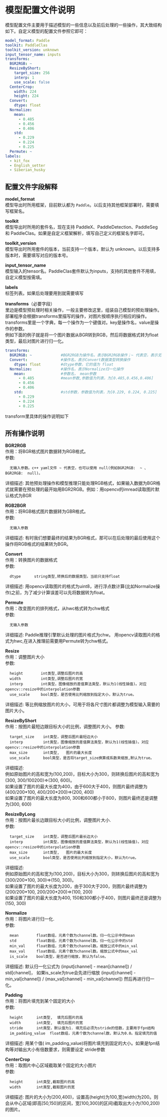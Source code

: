 # 模型配置文件说明

模型配置文件主要用于描述模型的一些信息以及前后处理的一些操作，其大致结构如下。自定义模型的配置文件参照它即可：

```yaml
model_format: Paddle
toolkit: PaddleClas
toolkit_version: unknown
input_tensor_name: inputs
transforms:
  BGR2RGB: ~
  ResizeByShort:
    target_size: 256
    interp: 1
    use_scale: false
  CenterCrop:
    width: 224
    height: 224
  Convert:
    dtype: float
  Normalize:
    mean:
      - 0.485
      - 0.456
      - 0.406
    std:
      - 0.229
      - 0.224
      - 0.225
  Permute: ~
labels:
  - kit_fox
  - English_setter
  - Siberian_husky
```



## 配置文件字段解释

**model_format**                     
模型导出时所用框架，目前默认都为 `Paddle`。以后支持其他框架部署时，需要填写框架名。

**toolkit**  
模型导出时所用的套件名，现在支持 PaddleX、PaddleDetection、PaddleSeg 和 PaddleClas。如果是自定义框架解析，填写自己定义的框架名字即可。

**toolkit_version**  
模型导出时所用套件的版本，当前支持一个版本，默认为 unknown。以后支持多版本时，需要填写对应的版本号。

**input_tensor_name**  
模型输入的tensor名。PaddleClas套件默认为inputs，支持的其他套件不用填，自定义模型按需填。

**labels**  
标签列表。如果后处理要用到就需要填写

**transforms**（必要字段）  
里边是模型预处理时相关操作，一般主要修改这里，组装自己模型的预处理操作。部署程序会根据transforms里描写的操作，对图片按顺序执行相应的操作。  
transforms里是一个字典，每一个操作为一个键值对。key是操作名，value是操作的参数。  
例如下面的例子就是将一个图片数据从BGR转到RGB，然后将数据格式转为float类型，最后对图片进行归一化。

```yaml
transforms:
  BGR2RGB: ~             #BGR2RGB为操作名，表示BGR2RGB操作；~ 代表空，表示无参数
  Convert:               #操作名，表示Convert数据类型转换操作
    dtype: float         #dtype参数，它的值为 float
  Normalize:             #操作名，表示Normalize归一化操作
    mean:                #参数名， mean参数
      - 0.485            #mean参数,参数值为列表，为[0.485,0.456,0.406]
      - 0.456
      - 0.406
    std:                 #std参数，参数值为列表，为[0.229, 0.224, 0.225]
      - 0.229
      - 0.224
      - 0.225
```

transform里具体的操作说明如下



## 所有操作说明

**BGR2RGB**  
作用：将BGR格式图片数据转为RGB格式。  
参数:

```
  无输入参数。c++ yaml文件 ~ 代表空，也可以使用 null(例如BGR2RGB:  ~ 、BGR2RGB:  null)。
```
详细描述: 其他预处理操作和模型推理只能处理RGB格式，如果输入数据为BGR格式就需要在预处理的最开始用BGR2RGB。例如：用opencv的imread读取图片默认格式为BGR  



**RGB2BGR**  
作用：将RGB格式图片数据转为GBR格式。  
参数:  
```
  无输入参数
```
详细描述: 有时我们想要最终的结果为BGR格式，那可以在后处理的最后使用这个操作将RGB格式的结果转为BGR。



**Convert**  
作用：转换图片的数据格式  
参数: 
```
  dtype      string类型,转换后的数据类型。当前只支持float
```
详细描述: 用opencv读取图片的格式为uint8，进行浮点数计算(比如Normalize操作)之前，为了减少计算误差可以先将数据转为float。



**Permute**  
作用：改变图片的排列格式，从hwc格式转为chw格式  
参数:  
```
  无输入参数
```
详细描述: Paddle推理引擎默认处理的图片格式为chw。 用opencv读取图片的格式为hwc,在进入推理前需要用Permute转为chw格式。



**Resize**  
作用：调整图片大小  
参数: 
```
  height        int类型,调整后图片的高
  width         int类型,调整后图片的宽
  interp        int类型，图像缩放的差值算法类型，默认为1(线性插值)。对应opencv::resize中的interpolation参数
  use_scale     bool类型，是否使用比列缩放到指定大小，默认为true。
```
详细描述: 等比例缩放图片的大小，可用于将各尺寸图片都调整为模型输入需要的图片大小。



**ResizeByShort**  
作用：按图片最短边跟目标大小的比例，调整图片大小。 
参数: 
```
  target_size    int类型，调整后图片最短边大小
  interp         int类型，图像缩放的差值算法类型，默认为1(线性插值)。对应opencv::resize中的interpolation参数
  max_size       int类型,   图片的最大长度
  use_scale      bool类型，是否将target_size换算成系数来缩放,默认为true。
```
详细描述:  
例如原始图片的高和宽为(100,200)，目标大小为300，则转换后图片的高和宽为(300,  300/100200)=>(300, 600)。  
如果设置了图片的最大长度为400，由于600大于400，则图片最终调整为 (400/200\*100, 400/200*200)=>(200, 400)  
如果设置了图片的最大长度为800, 300和600都小于800，则图片最终还是调整为(300, 600)



**ResizeByLong**  
作用：按图片最长边跟目标大小的比例，调整图片大小.  
参数: 
```
  target_size    int类型，调整后图片最长边大小
  interp         int类型，图像缩放的差值算法类型，默认为1(线性插值)。对应opencv::resize中的interpolation参数
  max_size       int类型,   图片的最大长度
  use_scale      bool类型，是否使用比列缩放到指定大小，默认为true。
```
详细描述:  
例如原始图片的高和宽为(100,200)，目标大小为300，则转换后图片的高和宽为(300/200*100,  300)=>(150, 300)。  
如果设置了图片的最大长度为200，由于300大于200，则图片最终调整为 (200/200\*100, 200/200\*200)=>(100, 200)  
如果设置了图片的最大长度为400, 150和300都小于400，则图片最终还是调整为(150, 300)



**Normalize**  
作用：将图片进行归一化.  
参数: 
```
  mean        float数组，元素个数为channel数。归一化公示中的mean
  std         float数组，元素个数为channel数。归一化公示中的std
  min_val     float数组，元素个数为channel数。缩放公式中的min_val
  max_val     float数组，元素个数为channel数。缩放公式中的max_val
  is_scale    bool类型，是否进行缩放，默认为false。
```
详细描述: 默认归一化公式为 (input[channel] - mean[channel]) / std[channel]， 如果is_scale为true会先进行缩放  (input[channel] - min_val[channel]) / (max_val[channel] - min_val[channel]) 然后再进行归一化。



**Padding**  
作用：将图片填充到某个固定的大小  
参数: 
```
  height      int类型,  填充后图片的高
  width       int类型,  填充后图片的宽
  stride      int类型，默认值为1. 填充后必须为stride的倍数，主要用于fpn结构
  im_padding_value  float数组，元素个数为channel数，默认为0.0。指定填充的值
```
详细描述:  用某个值( im_padding_value)将图片填充到固定的大小。如果是fpn结构等对输出大小有倍数要求，则需要设定 stride参数



**CenterCrop**  
作用：取图片中心区域截取某个固定的大小图片  
参数: 
```
  height      int类型,截取图片的高
  width       int类型,截取图片的宽
```
详细描述: 图片的大小为(200,400)，设置高(height)为100,宽(width)为200。则会从中心区域(即高[50,150]的区间，宽[100,300]的区间)截取出大小为(100,200)的图片。

